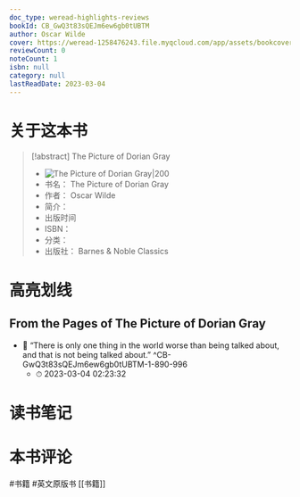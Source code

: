 ```yaml
---
doc_type: weread-highlights-reviews
bookId: CB_GwQ3t83sQEJm6ew6gb0tUBTM
author: Oscar Wilde
cover: https://weread-1258476243.file.myqcloud.com/app/assets/bookcover/book_cover_default_imported_06.png
reviewCount: 0
noteCount: 1
isbn: null
category: null
lastReadDate: 2023-03-04
---
```

# 关于这本书
> [!abstract] The Picture of Dorian Gray
> - ![ The Picture of Dorian Gray|200](https://weread-1258476243.file.myqcloud.com/app/assets/bookcover/book_cover_default_imported_06.png)
> - 书名： The Picture of Dorian Gray
> - 作者： Oscar Wilde
> - 简介： 
> - 出版时间 
> - ISBN： 
> - 分类： 
> - 出版社： Barnes & Noble Classics

# 高亮划线

## From the Pages of The Picture of Dorian Gray


- 📌 “There is only one thing in the world worse than being talked about, and that is not being talked about.” ^CB-GwQ3t83sQEJm6ew6gb0tUBTM-1-890-996
    - ⏱ 2023-03-04 02:23:32 
# 读书笔记

# 本书评论
#书籍 #英文原版书 [[书籍]] 